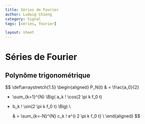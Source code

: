 ```yaml
---
title: Séries de Fourier
author: Ludwig Chieng
category: Signal
tags: [séries, fourier]

layout: sheet
---
```


# Séries de Fourier

## Polynôme trigonométrique

$$
\def\arraystretch{1.5}
\begin{aligned}
  P_N(t) & = \frac{a_0}{2}
+ \sum_{k=1}^{N} \Big(
  a_k \! \cos(2 \pi k f_0 t)
+ b_k \! \sin(2 \pi k f_0 t)
  \Big) \\

  & = \sum_{k=-N}^{N}
  c_k \! e^{i 2 \pi k f_0 t} \\
\end{aligned}
$$